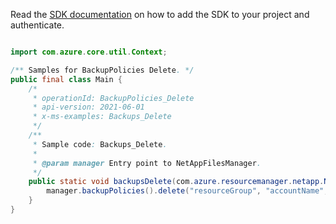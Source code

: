 Read the [SDK documentation](https://github.com/Azure/azure-sdk-for-java/blob/azure-resourcemanager-netapp_1.0.0-beta.5/sdk/netapp/azure-resourcemanager-netapp/README.md) on how to add the SDK to your project and authenticate.

```java

import com.azure.core.util.Context;

/** Samples for BackupPolicies Delete. */
public final class Main {
    /*
     * operationId: BackupPolicies_Delete
     * api-version: 2021-06-01
     * x-ms-examples: Backups_Delete
     */
    /**
     * Sample code: Backups_Delete.
     *
     * @param manager Entry point to NetAppFilesManager.
     */
    public static void backupsDelete(com.azure.resourcemanager.netapp.NetAppFilesManager manager) {
        manager.backupPolicies().delete("resourceGroup", "accountName", "backupPolicyName", Context.NONE);
    }
}
```
